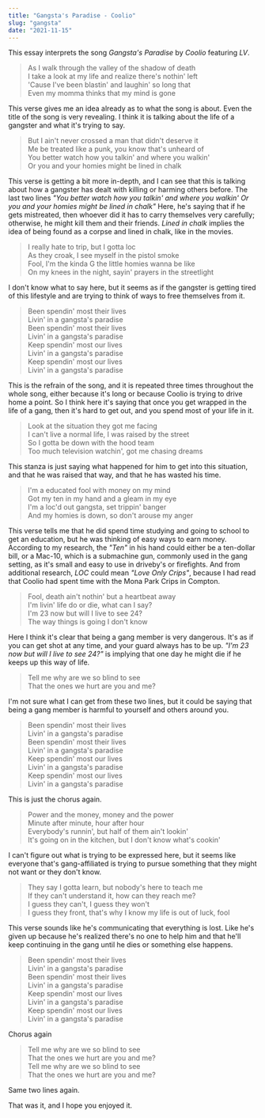```yaml
---
title: "Gangsta's Paradise - Coolio"
slug: "gangsta"
date: "2021-11-15"
---
```

  
  This essay interprets the song _Gangsta's Paradise_ by _Coolio_ featuring _LV_.

> As I walk through the valley of the shadow of death  
> I take a look at my life and realize there's nothin' left  
> 'Cause I've been blastin' and laughin' so long that  
> Even my momma thinks that my mind is gone  
 
This verse gives me an idea already as to what the song is about. Even the title of the song is very revealing. I think it is talking about the life of a gangster and what it's trying to say. 

> But I ain't never crossed a man that didn't deserve it    
> Me be treated like a punk, you know that's unheard of  
> You better watch how you talkin' and where you walkin'  
> Or you and your homies might be lined in chalk  

This verse is getting a bit more in-depth, and I can see that this is talking about how a gangster has dealt with killing or harming others before. The last two lines _"You better watch how you talkin' and where you walkin' 
Or you and your homies might be lined in chalk"_ Here, he's saying that if he gets mistreated, then whoever did it has to carry themselves very carefully; otherwise, he might kill them and their friends. _Lined in chalk_ implies the idea of being found as a corpse and lined in chalk, like in the movies.

> I really hate to trip, but I gotta loc  
> As they croak, I see myself in the pistol smoke  
> Fool, I'm the kinda G the little homies wanna be like  
> On my knees in the night, sayin' prayers in the streetlight  

I don't know what to say here, but it seems as if the gangster is getting tired of this lifestyle and are trying to think of ways to free themselves from it. 

> Been spendin' most their lives  
> Livin' in a gangsta's paradise  
> Been spendin' most their lives  
> Livin' in a gangsta's paradise  
> Keep spendin' most our lives  
> Livin' in a gangsta's paradise  
> Keep spendin' most our lives  
> Livin' in a gangsta's paradise  

This is the refrain of the song, and it is repeated three times throughout the whole song, either because it's long or because Coolio is trying to drive home a point. So I think here it's saying that once you get wrapped in the life of a gang, then it's hard to get out, and you spend most of your life in it.

> Look at the situation they got me facing  
> I can't live a normal life, I was raised by the street  
> So I gotta be down with the hood team  
> Too much television watchin', got me chasing dreams  

This stanza is just saying what happened for him to get into this situation, and that he was raised that way, and that he has wasted his time.

> I'm a educated fool with money on my mind  
> Got my ten in my hand and a gleam in my eye  
> I'm a loc'd out gangsta, set trippin' banger  
> And my homies is down, so don't arouse my anger  

This verse tells me that he did spend time studying and going to school to get an education, but he was thinking of easy ways to earn money. According to my research, the _"Ten"_ in his hand could either be a ten-dollar bill, or a Mac-10, which is a submachine gun, commonly used in the gang setting, as it's small and easy to use in driveby's or firefights. And from additional research, _LOC_ could mean _"Love Only Crips"_, because I had read that Coolio had spent time with the Mona Park Crips in Compton. 

> Fool, death ain't nothin' but a heartbeat away  
> I'm livin' life do or die, what can I say?  
> I'm 23 now but will I live to see 24?  
> The way things is going I don't know  

Here I think it's clear that being a gang member is very dangerous. It's as if you can get shot at any time, and your guard always has to be up. _"I'm 23 now but will I live to see 24?"_ is implying that one day he might die if he keeps up this way of life.

> Tell me why are we so blind to see  
> That the ones we hurt are you and me?  

I'm not sure what I can get from these two lines, but it could be saying that being a gang member is harmful to yourself and others around you.

> Been spendin' most their lives  
> Livin' in a gangsta's paradise  
> Been spendin' most their lives  
> Livin' in a gangsta's paradise  
> Keep spendin' most our lives  
> Livin' in a gangsta's paradise  
> Keep spendin' most our lives  
> Livin' in a gangsta's paradise  

This is just the chorus again.

> Power and the money, money and the power  
> Minute after minute, hour after hour  
> Everybody's runnin', but half of them ain't lookin'  
> It's going on in the kitchen, but I don't know what's cookin'  

I can't figure out what is trying to be expressed here, but it seems like everyone that's gang-affiliated is trying to pursue something that they might not want or they don't know.

> They say I gotta learn, but nobody's here to teach me  
> If they can't understand it, how can they reach me?  
> I guess they can't, I guess they won't  
> I guess they front, that's why I know my life is out of luck, fool  

This verse sounds like he's communicating that everything is lost. Like he's given up because he's realized there's no one to help him and that he'll keep continuing in the gang until he dies or something else happens. 

> Been spendin' most their lives  
> Livin' in a gangsta's paradise  
> Been spendin' most their lives  
> Livin' in a gangsta's paradise  
> Keep spendin' most our lives  
> Livin' in a gangsta's paradise  
> Keep spendin' most our lives  
> Livin' in a gangsta's paradise  

Chorus again

> Tell me why are we so blind to see  
> That the ones we hurt are you and me?  
> Tell me why are we so blind to see  
> That the ones we hurt are you and me?  

Same two lines again.

That was it, and I hope you enjoyed it.
